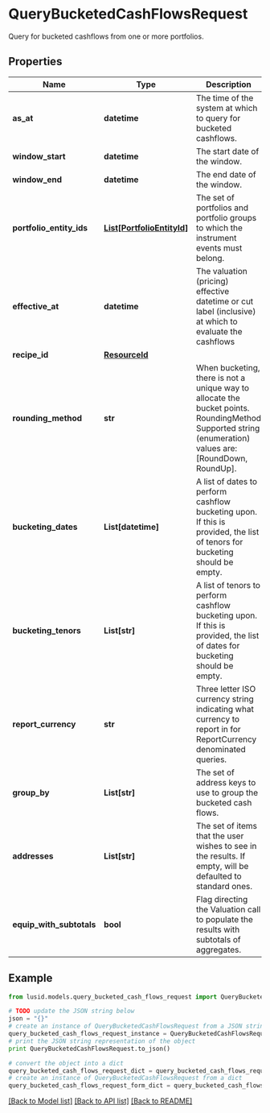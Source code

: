 # QueryBucketedCashFlowsRequest

Query for bucketed cashflows from one or more portfolios.

## Properties
Name | Type | Description | Notes
------------ | ------------- | ------------- | -------------
**as_at** | **datetime** | The time of the system at which to query for bucketed cashflows. | [optional] 
**window_start** | **datetime** | The start date of the window. | 
**window_end** | **datetime** | The end date of the window. | 
**portfolio_entity_ids** | [**List[PortfolioEntityId]**](PortfolioEntityId.md) | The set of portfolios and portfolio groups to which the instrument events must belong. | 
**effective_at** | **datetime** | The valuation (pricing) effective datetime or cut label (inclusive) at which to evaluate the cashflows | 
**recipe_id** | [**ResourceId**](ResourceId.md) |  | 
**rounding_method** | **str** | When bucketing, there is not a unique way to allocate the bucket points. RoundingMethod Supported string (enumeration) values are: [RoundDown, RoundUp]. | 
**bucketing_dates** | **List[datetime]** | A list of dates to perform cashflow bucketing upon. If this is provided, the list of tenors for bucketing should be empty. | [optional] 
**bucketing_tenors** | **List[str]** | A list of tenors to perform cashflow bucketing upon. If this is provided, the list of dates for bucketing should be empty. | [optional] 
**report_currency** | **str** | Three letter ISO currency string indicating what currency to report in for ReportCurrency denominated queries. | 
**group_by** | **List[str]** | The set of address keys to use to group the bucketed cash flows. | [optional] 
**addresses** | **List[str]** | The set of items that the user wishes to see in the results. If empty, will be defaulted to standard ones. | [optional] 
**equip_with_subtotals** | **bool** | Flag directing the Valuation call to populate the results with subtotals of aggregates. | [optional] 

## Example

```python
from lusid.models.query_bucketed_cash_flows_request import QueryBucketedCashFlowsRequest

# TODO update the JSON string below
json = "{}"
# create an instance of QueryBucketedCashFlowsRequest from a JSON string
query_bucketed_cash_flows_request_instance = QueryBucketedCashFlowsRequest.from_json(json)
# print the JSON string representation of the object
print QueryBucketedCashFlowsRequest.to_json()

# convert the object into a dict
query_bucketed_cash_flows_request_dict = query_bucketed_cash_flows_request_instance.to_dict()
# create an instance of QueryBucketedCashFlowsRequest from a dict
query_bucketed_cash_flows_request_form_dict = query_bucketed_cash_flows_request.from_dict(query_bucketed_cash_flows_request_dict)
```
[[Back to Model list]](../README.md#documentation-for-models) [[Back to API list]](../README.md#documentation-for-api-endpoints) [[Back to README]](../README.md)


